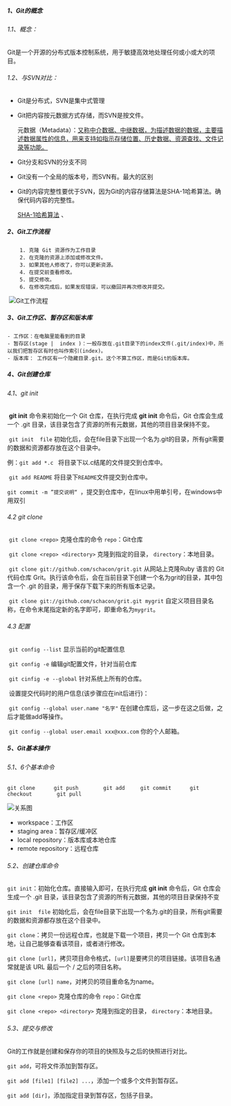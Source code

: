 ##### 1、Git的概念

###### 1.1、概念：

​		Git是一个开源的分布式版本控制系统，用于敏捷高效地处理任何或小或大的项目。

###### 1.2、与SVN对比：

- Git是分布式，SVN是集中式管理

- Git把内容按元数据方式存储，而SVN是按文件。

  ​     元数据（Metadata）：<u>又称中介数据、中继数据，为描述数据的数据，主要描述数据属性的信息，用来支持如指示存储位置、历史数据、资源查找、文件记录等功能。</u>

- Git分支和SVN的分支不同

- Git没有一个全局的版本号，而SVN有。最大的区别

- Git的内容完整性要优于SVN，因为Git的内容存储算法是SHA-1哈希算法。确保代码内容的完整性。

    [SHA-1哈希算法](https://blog.csdn.net/u010536615/article/details/80080918) 、

##### 2、Git工作流程

        1. 克隆 Git 资源作为工作目录
        2. 在克隆的资源上添加或修改文件。
        3. 如果其他人修改了，你可以更新资源。
        4. 在提交前查看修改。
        5. 提交修改。
        6. 在修改完成后，如果发现错误，可以撤回并再次修改并提交。

​     ![Git工作流程](https://www.runoob.com/wp-content/uploads/2015/02/git-process.png)

##### 3、Git工作区、暂存区和版本库

	- 工作区：在电脑里能看到的目录
	- 暂存区(stage |  index )：一般存放在.git目录下的index文件(.git/index)中，所以我们把暂存区有时也叫作索引(index)。
	- 版本库： 工作区有一个隐藏目录.git。这个不算工作区，而是Git的版本库。 

##### 4、Git创建仓库

###### 	4.1、git init

​		 **git init** 命令来初始化一个 Git 仓库，在执行完成 **git init** 命令后，Git 仓库会生成一个 .git 目录，该目录包含了资源的所有元数据，其他的项目目录保持不变。

​		`git init  file`  初始化后，会在file目录下出现一个名为.git的目录，所有git需要的数据和资源都存放在这个目录中。

例：`git add *.c `   将目录下以.c结尾的文件提交到仓库中。

​		`git add README`   将目录下`README`文件提交到仓库中。 

​		`git commit -m ”提交说明“ `，提交到仓库中，在linux中用单引号，在windows中用双引

###### 	4.2 git clone

​		`git clone <repo>`	克隆仓库的命令   `repo`：Git仓库

​		`git clone <repo> <directory>`  克隆到指定的目录， `directory`：本地目录。

​		`git clone git://github.com/schacon/grit.git`   从网站上克隆Ruby 语言的 Git 代码仓库 Grit。执行该命令后，会在当前目录下创建一个名为grit的目录，其中包含一个 .git 的目录，用于保存下载下来的所有版本记录。

​		`git clone git://github.com/schacon/grit.git mygrit` 自定义项目目录名称，在命令末尾指定新的名字即可，即重命名为`mygrit`。

###### 	4.3 配置

​		`git config --list`  显示当前的git配置信息

​		`git config -e`  编辑git配置文件，针对当前仓库

​		`git cinfig -e --global`  针对系统上所有的仓库。

​		设置提交代码时的用户信息(该步骤应在init后进行)：

​			`git config --global user.name "名字"`  在创建仓库后，这一步在这之后做，之后才能做add等操作。

​			`git config --global user.email xxx@xxx.com`   你的个人邮箱。

##### 5、Git基本操作

###### 5.1、6个基本命令

`git clone		git push		git add		git commit		git checkout		git pull`

 ![关系图](https://www.runoob.com/wp-content/uploads/2015/02/git-command.jpg)

- workspace：工作区
- staging area：暂存区/缓冲区
- local repository：版本库或本地仓库
- remote repository：远程仓库

###### 5.2、创建仓库命令

`git init`：初始化仓库。直接输入即可，在执行完成 **git init** 命令后，Git 仓库会生成一个 .git 目录，该目录包含了资源的所有元数据，其他的项目目录保持不变

`git init  file`  初始化后，会在file目录下出现一个名为.git的目录，所有git需要的数据和资源都存放在这个目录中。

`git clone`：拷贝一份远程仓库，也就是下载一个项目，拷贝一个 Git 仓库到本地，让自己能够查看该项目，或者进行修改。

`git clone [url]`，拷贝项目命令格式，`[url]`是要拷贝的项目链接。该项目名通常就是该 URL 最后一个 / 之后的项目名称。

`git clone [url] name`，对拷贝的项目重命名为name。

`git clone <repo>`	克隆仓库的命令   `repo`：Git仓库

`git clone <repo> <directory>`  克隆到指定的目录， `directory`：本地目录。

###### 5.3、提交与修改

Git的工作就是创建和保存你的项目的快照及与之后的快照进行对比。

`git add`，可将文件添加到暂存区。

`git add [file1] [file2] ...`，添加一个或多个文件到暂存区。

`git add [dir]`，添加指定目录到暂存区，包括子目录。

